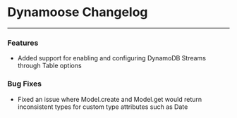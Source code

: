 # Dynamoose Changelog

---

### Features

- Added support for enabling and configuring DynamoDB Streams through Table options

### Bug Fixes

- Fixed an issue where Model.create and Model.get would return inconsistent types for custom type attributes such as Date
